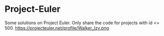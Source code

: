 # Project-Euler
Some solutions on Project Euler. Only share the code for projects with id <= 500.
https://projecteuler.net/profile/Walker_lzy.png
